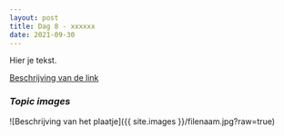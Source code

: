 ```yaml
---
layout: post
title: Dag 8 - xxxxxx
date: 2021-09-30
---
```

Hier je tekst.

[Beschrijving van de link](http://example.com)  

### *Topic images*  

![Beschrijving van het plaatje]({{ site.images }}/filenaam.jpg?raw=true)
